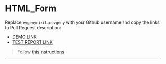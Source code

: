 # HTML_Form
Replace `evgenynikitinevgeny` with your Github username and copy the links to Pull Request description:
- [DEMO LINK](https://evgenynikitinevgeny.github.io/HTML_Form/)
- [TEST REPORT LINK](https://evgenynikitinevgeny.github.io/HTML_Form/report/html_report/)

> Follow [this instructions](https://mate-academy-form-lesson.herokuapp.com/create-application)
___


